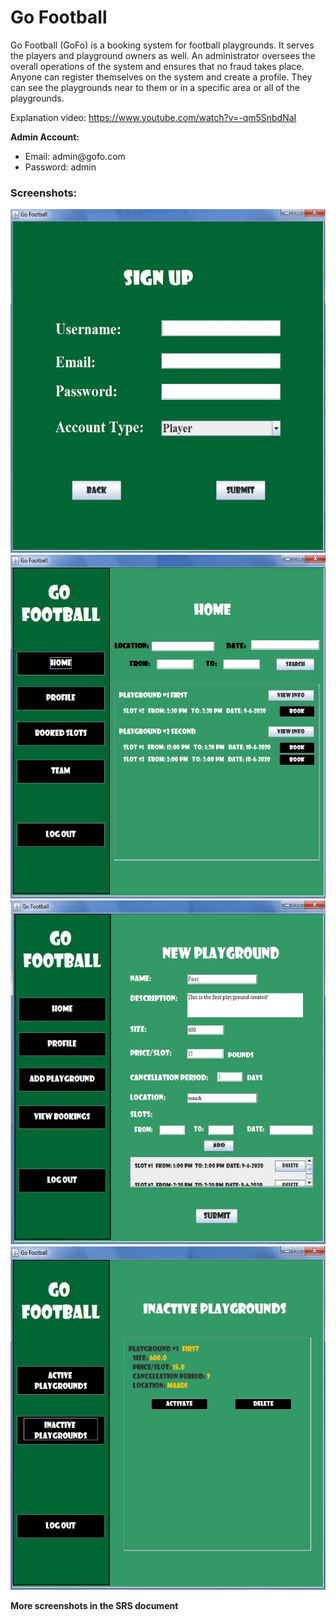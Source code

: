 <h1>Go Football</h1>
Go Football (GoFo) is a booking system for football playgrounds. It serves the players and playground owners as well. An administrator oversees the overall operations of the system and ensures that no fraud takes place. Anyone can register themselves on the system and create a profile. They can see the playgrounds near to them or in a specific area or all of the playgrounds. <br>

Explanation video: https://www.youtube.com/watch?v=-qm5SnbdNaI <br>

<b>Admin Account:</b>
<ul>
  <li>Email: admin@gofo.com</li>
  <li>Password: admin</li>
</ul>

<h3>Screenshots:</h3>
	<img src="screenshots/GoFo1.jpg" width="700" height="550">
	<img src="screenshots/GoFo2.jpg" width="700" height="550">
	<img src="screenshots/GoFo3.jpg" width="700" height="550">
	<img src="screenshots/GoFo4.jpg" width="700" height="550"> <br>

<b>More screenshots in the SRS document</b>
